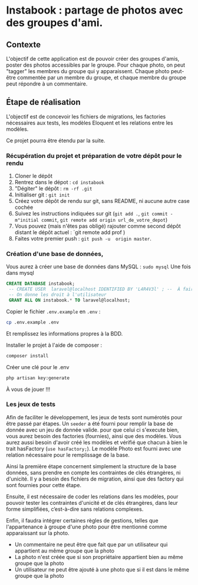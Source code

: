 # Instabook : partage de photos avec des groupes d'ami. 

## Contexte
L'objectif de cette application est de pouvoir créer des groupes d'amis, poster des photos accessibles par le groupe. 
Pour chaque photo, on peut "tagger" les membres du groupe qui y apparaissent. Chaque photo peut-être commentée par un membre du groupe, et chaque membre du groupe peut répondre à un commentaire. 

## Étape de réalisation 

L'objectif est de concevoir les fichiers de migrations, les factories nécessaires aux tests, les modèles Eloquent et les relations entre les modèles. 

Ce projet pourra être étendu par la suite. 

### Récupération du projet et préparation de votre dépôt pour le rendu 

1. Cloner le dépôt 
2. Rentrez dans le dépot : `cd instabook`
3. "Dégiter" le dépôt : `rm -rf .git`
4. Initialiser git : `git init`
5. Créez votre dépôt de rendu sur git, sans README, ni aucune autre case cochée
6. Suivez les instructions indiquées sur git (`git add .`, `git commit -m"initial commit`, `git remote add origin url_de_votre_depot`)
7. Vous pouvez (mais n'êtes pas obligé) rajouter comme second dépôt distant le dépôt actuel : `git remote add prof )
8. Faites votre premier push : `git push -u  origin master`. 

### Création d'une base de données, 

Vous aurez à créer une base de données dans MySQL : 
`sudo mysql`
Une fois dans mysql 

```sql 
CREATE DATABASE instabook;
 -- CREATE USER  laravel@localhost IDENTIFIED BY 'L4R4V3l' ; --  À faire si vous n'avez pas déjà un utilisateur autre que root
 -- On donne les droit à l'utilisateur
 GRANT ALL ON instabook.* TO laravel@localhost; 
```

Copier le fichier `.env.example` en `.env` : 
```sh 
cp .env.example .env
```
Et remplissez les informations propres à la BDD. 


Installer le projet à l'aide de composer : 
```sh
composer install
```

Créer une clé pour le .env
```sh
php artisan key:generate
```

À vous de jouer !!!


### Les jeux de tests
Afin de faciliter le développement, les jeux de tests sont numérotés pour être passé par étapes. Un `seeder` a été fourni pour remplir la base de donnée avec un jeu de donnée valide. pour que celui ci s'execute bien, vous aurez besoin des factories (fournies), ainsi que des modèles. 
Vous aurez aussi besoin d'avoir créé les modèles et vérifié que chacun à bien le trait hasFactory (`use hasFactory;`).
Le modèle Photo est fourni avec une relation nécessaire pour le remplissage de la base. 


Ainsi la première étape concernent simplement la structure de la base données, sans prendre en compte les contraintes de clés étrangères, ni d'unicité. Il y a besoin des fichiers de migration, ainsi que des factory qui sont fournies pour cette étape. 


Ensuite, il est nécessaire de coder les relations dans les modèles, pour pouvoir tester les contraintes d'unicité et de clés étrangères, dans leur forme simplifiées, c’est-à-dire sans relations complexes. 

Enfin, il faudra intégrer certaines règles de gestions, telles que l'appartenance à groupe d'une photo pour être mentionné comme apparaissant sur la photo. 
  - Un commentaire ne peut être que fait que par un utilisateur qui appartient au même groupe que la photo
  - La photo n'est créée que si son propriétaire appartient bien au même groupe que la photo
  - Un utilisateur ne peut être ajouté à une photo que si il est dans le même groupe que la photo